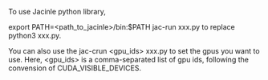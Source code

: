 To use Jacinle python library, 

export PATH=<path_to_jacinle>/bin:$PATH
jac-run xxx.py to replace python3 xxx.py. 

You can also use the jac-crun <gpu_ids> xxx.py to set the gpus you want to use. Here, <gpu_ids> is a comma-separated list of gpu ids, following the convension of CUDA_VISIBLE_DEVICES.

